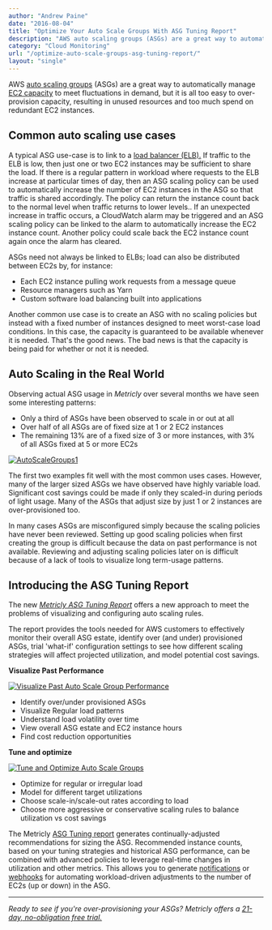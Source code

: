 ```yaml
---
author: "Andrew Paine"
date: "2016-08-04"
title: "Optimize Your Auto Scale Groups With ASG Tuning Report"
description: "AWS auto scaling groups (ASGs) are a great way to automatically manage EC2 capacity to meet fluctuations in demand, but it is all too easy to over-provision capacity."
category: "Cloud Monitoring"
url: "/optimize-auto-scale-groups-asg-tuning-report/"
layout: "single"
---
```



AWS [auto scaling groups](https://help.netuitive.com/Content/Misc/Datasources/AWS/new_aws_datasource.htm#auto-scaling-groups) (ASGs) are a great way to automatically manage [EC2 capacity](https://help.netuitive.com/Content/Misc/Datasources/AWS/new_aws_datasource.htm?#ec2) to meet fluctuations in demand, but it is all too easy to over-provision capacity, resulting in unused resources and too much spend on redundant EC2 instances.

Common auto scaling use cases
-----------------------------

A typical ASG use-case is to link to a [load balancer (ELB).](https://help.netuitive.com/Content/Misc/Datasources/AWS/new_aws_datasource.htm#elb) If traffic to the ELB is low, then just one or two EC2 instances may be sufficient to share the load. If there is a regular pattern in workload where  requests to the ELB increase at particular times of day, then an ASG scaling policy can be used to automatically increase the number of EC2 instances in the ASG so that traffic is shared accordingly. The policy can return the instance count back to the normal level when traffic returns to lower levels.. If an unexpected increase in traffic occurs, a CloudWatch alarm may be triggered and an ASG scaling policy can be linked to the alarm to automatically increase the EC2 instance count. Another policy could scale back the EC2 instance count again once the alarm has cleared.

ASGs need not always be linked to ELBs; load can also be distributed between EC2s by, for instance:

-   Each EC2 instance pulling work requests from a message queue
-   Resource managers such as Yarn
-   Custom software load balancing built into applications

Another common use case is to create an ASG with no scaling policies but instead with a fixed number of instances designed to meet worst-case load conditions. In this case, the capacity is guaranteed to be available whenever it is needed.  That's the good news.  The bad news is that the capacity is being paid for whether or not it is needed.

Auto Scaling in the Real World
------------------------------

Observing actual ASG usage in *Metricly* over several months we have seen some interesting patterns:

-   Only a third of ASGs have been observed to scale in or out at all
-   Over half of all ASGs are of fixed size at 1 or 2 EC2 instances
-   The remaining 13% are of a fixed size of 3 or more instances, with 3% of all ASGs fixed at 5 or more EC2s

[![AutoScaleGroups1](https://s3-us-west-2.amazonaws.com/com-netuitive-app-usw2-public/wp-content/uploads/2016/08/AutoScaleGroups1.png)](https://s3-us-west-2.amazonaws.com/com-netuitive-app-usw2-public/wp-content/uploads/2016/08/AutoScaleGroups1.png)

The first two examples fit well with the most common uses cases. However, many of the larger sized ASGs we have observed have highly variable load. Significant cost savings could be made if only they scaled-in during periods of light usage. Many of the ASGs that adjust size by just 1 or 2 instances are over-provisioned too.

In many cases ASGs are misconfigured simply because the scaling policies have never been reviewed. Setting up good scaling policies when first creating the group is difficult because the data on past performance is not available. Reviewing and adjusting scaling policies later on is difficult because of a lack of tools to visualize long term-usage patterns.

Introducing the ASG Tuning Report
---------------------------------

The new [*Metricly ASG Tuning Report*](https://help.netuitive.com/Content/Reports/asg_tuning_report.htm) offers a new approach to meet the problems of visualizing and configuring auto scaling rules.

The report provides the tools needed for AWS customers to effectively monitor their overall ASG estate, identify over (and under) provisioned ASGs, trial 'what-if' configuration settings to see how different scaling strategies will affect projected utilization, and model potential cost savings.

**Visualize Past Performance**

[![Visualize Past Auto Scale Group Performance](https://s3-us-west-2.amazonaws.com/com-netuitive-app-usw2-public/wp-content/uploads/2016/08/Visualize-Past-Performance.png)](https://s3-us-west-2.amazonaws.com/com-netuitive-app-usw2-public/wp-content/uploads/2016/08/Visualize-Past-Performance.png)

-   Identify over/under provisioned ASGs
-   Visualize Regular load patterns
-   Understand load volatility over time
-   View overall ASG estate and EC2 instance hours
-   Find cost reduction opportunities

**Tune and optimize**

[![Tune and Optimize Auto Scale Groups](https://s3-us-west-2.amazonaws.com/com-netuitive-app-usw2-public/wp-content/uploads/2016/08/Tune-and-Optimize.png)](https://s3-us-west-2.amazonaws.com/com-netuitive-app-usw2-public/wp-content/uploads/2016/08/Tune-and-Optimize.png)

-   Optimize for regular or irregular load
-   Model for different target utilizations
-   Choose scale-in/scale-out rates according to load
-   Choose more aggressive or conservative scaling rules to balance utilization vs cost savings

The Metricly [ASG Tuning report](https://help.netuitive.com/Content/Reports/asg_tuning_report.htm) generates continually-adjusted recommendations for sizing the ASG. Recommended instance counts, based on your tuning strategies and historical ASG performance, can be combined with advanced policies to leverage real-time changes in utilization and other metrics. This allows you to generate [notifications](https://help.netuitive.com/Content/Misc/notifications.htm) or [webhooks](https://help.netuitive.com/Content/Misc/API/webhook_endpoint.htm) for automating workload-driven adjustments to the number of EC2s (up or down) in the ASG.

* * * * *

*Ready to see if you're over-provisioning your ASGs? Metricly offers a [21-day, no-obligation free trial.](/signup)*
